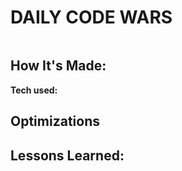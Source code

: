
# DAILY CODE WARS

![]()

## How It's Made:

**Tech used:**

## Optimizations


## Lessons Learned:
